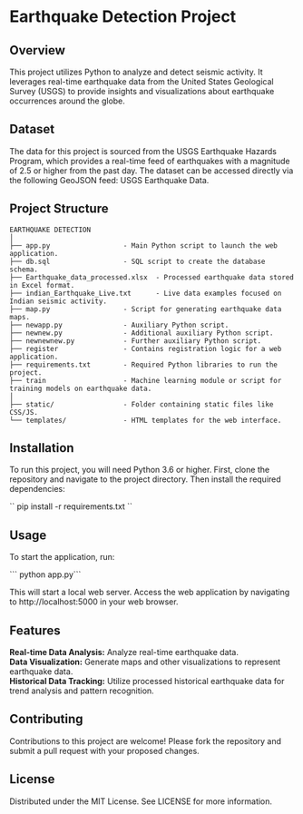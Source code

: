 
<h1><b>Earthquake Detection Project</b></h1>
<h2>Overview</h2>
 <p>This project utilizes Python to analyze and detect seismic activity. It leverages real-time earthquake data from the United States Geological Survey (USGS) to provide insights and visualizations about earthquake occurrences around the globe.
</p>

<h2>Dataset</h2>
<p>The data for this project is sourced from the USGS Earthquake Hazards Program, which provides a real-time feed of earthquakes with a magnitude of 2.5 or higher from the past day. The dataset can be accessed directly via the following GeoJSON feed: USGS Earthquake Data.</p>

<h2>Project Structure</h2>

```
EARTHQUAKE DETECTION
│
├── app.py                  - Main Python script to launch the web application.
├── db.sql                  - SQL script to create the database schema.
├── Earthquake_data_processed.xlsx  - Processed earthquake data stored in Excel format.
├── indian_Earthquake_Live.txt      - Live data examples focused on Indian seismic activity.
├── map.py                  - Script for generating earthquake data maps.
├── newapp.py               - Auxiliary Python script.
├── newnew.py               - Additional auxiliary Python script.
├── newnewnew.py            - Further auxiliary Python script.
├── register                - Contains registration logic for a web application.
├── requirements.txt        - Required Python libraries to run the project.
├── train                   - Machine learning module or script for training models on earthquake data.
│
├── static/                 - Folder containing static files like CSS/JS.
└── templates/              - HTML templates for the web interface.
```

<h2>Installation</h2>
<p>To run this project, you will need Python 3.6 or higher. First, clone the repository and navigate to the project directory. Then install the required dependencies:</p>
``
pip install -r requirements.txt 
``

<h2>Usage</h2>
<p>To start the application, run:</p>
``` python app.py```
<p>This will start a local web server. Access the web application by navigating to http://localhost:5000 in your web browser.</p>

<h2>Features</h2>
<b>Real-time Data Analysis:</b> Analyze real-time earthquake data.</br>
<b>Data Visualization:</b> Generate maps and other visualizations to represent earthquake data.</br>
<b>Historical Data Tracking:</b> Utilize processed historical earthquake data for trend analysis and pattern recognition.</br>

<h2>Contributing</h2>
Contributions to this project are welcome! Please fork the repository and submit a pull request with your proposed changes.

<h2>License</h2>
Distributed under the MIT License. See LICENSE for more information.

